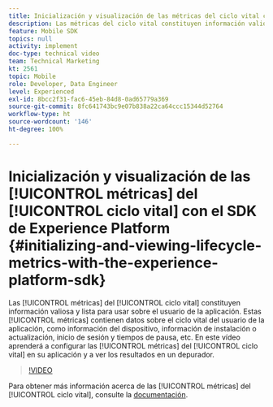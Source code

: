 ```yaml
---
title: Inicialización y visualización de las métricas del ciclo vital con el SDK de Experience Platform
description: Las métricas del ciclo vital constituyen información valiosa y lista para usar sobre el usuario de la aplicación. Estas métricas contienen datos sobre el ciclo vital del usuario de la aplicación, como información del dispositivo, información de instalación o actualización, inicio de sesión y tiempos de pausa, etc. En este vídeo aprenderá a configurar las métricas del ciclo vital en su aplicación y a ver los resultados en un depurador.
feature: Mobile SDK
topics: null
activity: implement
doc-type: technical video
team: Technical Marketing
kt: 2561
topic: Mobile
role: Developer, Data Engineer
level: Experienced
exl-id: 8bcc2f31-fac6-45eb-84d8-0ad65779a369
source-git-commit: 8fc641743bc9e07b838a22ca64ccc15344d52764
workflow-type: ht
source-wordcount: '146'
ht-degree: 100%

---
```


# Inicialización y visualización de las [!UICONTROL métricas] del [!UICONTROL ciclo vital] con el SDK de Experience Platform {#initializing-and-viewing-lifecycle-metrics-with-the-experience-platform-sdk}

Las [!UICONTROL métricas] del [!UICONTROL ciclo vital] constituyen información valiosa y lista para usar sobre el usuario de la aplicación. Estas [!UICONTROL métricas] contienen datos sobre el ciclo vital del usuario de la aplicación, como información del dispositivo, información de instalación o actualización, inicio de sesión y tiempos de pausa, etc. En este vídeo aprenderá a configurar las [!UICONTROL métricas] del [!UICONTROL ciclo vital] en su aplicación y a ver los resultados en un depurador.

>[!VIDEO](https://video.tv.adobe.com/v/26258/?quality=12&learn=on)

Para obtener más información acerca de las [!UICONTROL métricas] del [!UICONTROL ciclo vital], consulte la [documentación](https://aep-sdks.gitbook.io/docs/using-mobile-extensions/mobile-core/lifecycle).
